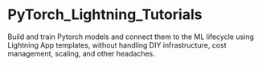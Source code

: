# PyTorch_Lightning_Tutorials
Build and train Pytorch models and connect them to the ML lifecycle using Lightning App templates, without handling DIY infrastructure, cost management, scaling, and other headaches.
